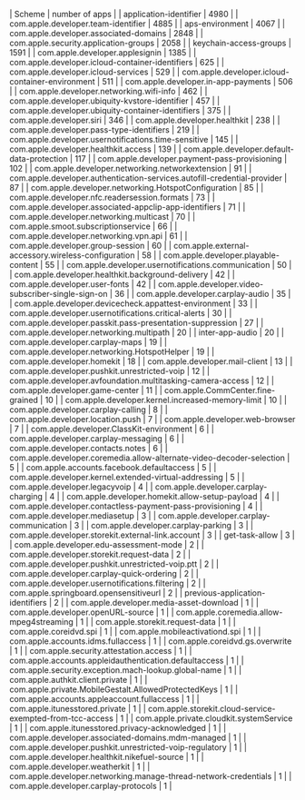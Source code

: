 | Scheme | number of apps | 
| application-identifier | 4980 | 
| com.apple.developer.team-identifier | 4885 | 
| aps-environment | 4067 | 
| com.apple.developer.associated-domains | 2848 | 
| com.apple.security.application-groups | 2058 | 
| keychain-access-groups | 1591 | 
| com.apple.developer.applesignin | 1385 | 
| com.apple.developer.icloud-container-identifiers | 625 | 
| com.apple.developer.icloud-services | 529 | 
| com.apple.developer.icloud-container-environment | 511 | 
| com.apple.developer.in-app-payments | 506 | 
| com.apple.developer.networking.wifi-info | 462 | 
| com.apple.developer.ubiquity-kvstore-identifier | 457 | 
| com.apple.developer.ubiquity-container-identifiers | 375 | 
| com.apple.developer.siri | 346 | 
| com.apple.developer.healthkit | 238 | 
| com.apple.developer.pass-type-identifiers | 219 | 
| com.apple.developer.usernotifications.time-sensitive | 145 | 
| com.apple.developer.healthkit.access | 139 | 
| com.apple.developer.default-data-protection | 117 | 
| com.apple.developer.payment-pass-provisioning | 102 | 
| com.apple.developer.networking.networkextension | 91 | 
| com.apple.developer.authentication-services.autofill-credential-provider | 87 | 
| com.apple.developer.networking.HotspotConfiguration | 85 | 
| com.apple.developer.nfc.readersession.formats | 73 | 
| com.apple.developer.associated-appclip-app-identifiers | 71 | 
| com.apple.developer.networking.multicast | 70 | 
| com.apple.smoot.subscriptionservice | 66 | 
| com.apple.developer.networking.vpn.api | 61 | 
| com.apple.developer.group-session | 60 | 
| com.apple.external-accessory.wireless-configuration | 58 | 
| com.apple.developer.playable-content | 55 | 
| com.apple.developer.usernotifications.communication | 50 | 
| com.apple.developer.healthkit.background-delivery | 42 | 
| com.apple.developer.user-fonts | 42 | 
| com.apple.developer.video-subscriber-single-sign-on | 36 | 
| com.apple.developer.carplay-audio | 35 | 
| com.apple.developer.devicecheck.appattest-environment | 33 | 
| com.apple.developer.usernotifications.critical-alerts | 30 | 
| com.apple.developer.passkit.pass-presentation-suppression | 27 | 
| com.apple.developer.networking.multipath | 20 | 
| inter-app-audio | 20 | 
| com.apple.developer.carplay-maps | 19 | 
| com.apple.developer.networking.HotspotHelper | 19 | 
| com.apple.developer.homekit | 18 | 
| com.apple.developer.mail-client | 13 | 
| com.apple.developer.pushkit.unrestricted-voip | 12 | 
| com.apple.developer.avfoundation.multitasking-camera-access | 12 | 
| com.apple.developer.game-center | 11 | 
| com.apple.CommCenter.fine-grained | 10 | 
| com.apple.developer.kernel.increased-memory-limit | 10 | 
| com.apple.developer.carplay-calling | 8 | 
| com.apple.developer.location.push | 7 | 
| com.apple.developer.web-browser | 7 | 
| com.apple.developer.ClassKit-environment | 6 | 
| com.apple.developer.carplay-messaging | 6 | 
| com.apple.developer.contacts.notes | 6 | 
| com.apple.developer.coremedia.allow-alternate-video-decoder-selection | 5 | 
| com.apple.accounts.facebook.defaultaccess | 5 | 
| com.apple.developer.kernel.extended-virtual-addressing | 5 | 
| com.apple.developer.legacyvoip | 4 | 
| com.apple.developer.carplay-charging | 4 | 
| com.apple.developer.homekit.allow-setup-payload | 4 | 
| com.apple.developer.contactless-payment-pass-provisioning | 4 | 
| com.apple.developer.mediasetup | 3 | 
| com.apple.developer.carplay-communication | 3 | 
| com.apple.developer.carplay-parking | 3 | 
| com.apple.developer.storekit.external-link.account | 3 | 
| get-task-allow | 3 | 
| com.apple.developer.edu-assessment-mode | 2 | 
| com.apple.developer.storekit.request-data | 2 | 
| com.apple.developer.pushkit.unrestricted-voip.ptt | 2 | 
| com.apple.developer.carplay-quick-ordering | 2 | 
| com.apple.developer.usernotifications.filtering | 2 | 
| com.apple.springboard.opensensitiveurl | 2 | 
| previous-application-identifiers | 2 | 
| com.apple.developer.media-asset-download | 1 | 
| com.apple.developer.openURL-source | 1 | 
| com.apple.coremedia.allow-mpeg4streaming | 1 | 
| com.apple.storekit.request-data | 1 | 
| com.apple.coreidvd.spi | 1 | 
| com.apple.mobileactivationd.spi | 1 | 
| com.apple.accounts.idms.fullaccess | 1 | 
| com.apple.coreidvd.gs.overwrite | 1 | 
| com.apple.security.attestation.access | 1 | 
| com.apple.accounts.appleidauthentication.defaultaccess | 1 | 
| com.apple.security.exception.mach-lookup.global-name | 1 | 
| com.apple.authkit.client.private | 1 | 
| com.apple.private.MobileGestalt.AllowedProtectedKeys | 1 | 
| com.apple.accounts.appleaccount.fullaccess | 1 | 
| com.apple.itunesstored.private | 1 | 
| com.apple.storekit.cloud-service-exempted-from-tcc-access | 1 | 
| com.apple.private.cloudkit.systemService | 1 | 
| com.apple.itunesstored.privacy-acknowledged | 1 | 
| com.apple.developer.associated-domains.mdm-managed | 1 | 
| com.apple.developer.pushkit.unrestricted-voip-regulatory | 1 | 
| com.apple.developer.healthkit.nikefuel-source | 1 | 
| com.apple.developer.weatherkit | 1 | 
| com.apple.developer.networking.manage-thread-network-credentials | 1 | 
| com.apple.developer.carplay-protocols | 1 | 
